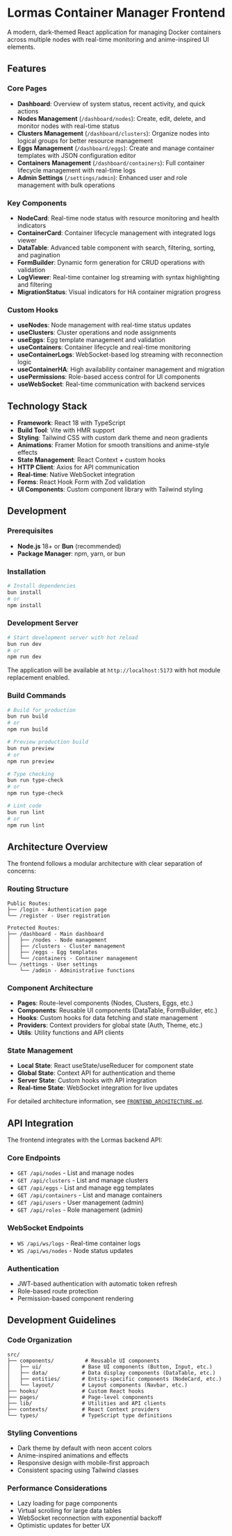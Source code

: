 # Lormas Container Manager Frontend

A modern, dark-themed React application for managing Docker containers across multiple nodes with real-time monitoring and anime-inspired UI elements.

## Features

### Core Pages
- **Dashboard**: Overview of system status, recent activity, and quick actions
- **Nodes Management** (`/dashboard/nodes`): Create, edit, delete, and monitor nodes with real-time status
- **Clusters Management** (`/dashboard/clusters`): Organize nodes into logical groups for better resource management
- **Eggs Management** (`/dashboard/eggs`): Create and manage container templates with JSON configuration editor
- **Containers Management** (`/dashboard/containers`): Full container lifecycle management with real-time logs
- **Admin Settings** (`/settings/admin`): Enhanced user and role management with bulk operations

### Key Components
- **NodeCard**: Real-time node status with resource monitoring and health indicators
- **ContainerCard**: Container lifecycle management with integrated logs viewer
- **DataTable**: Advanced table component with search, filtering, sorting, and pagination
- **FormBuilder**: Dynamic form generation for CRUD operations with validation
- **LogViewer**: Real-time container log streaming with syntax highlighting and filtering
- **MigrationStatus**: Visual indicators for HA container migration progress

### Custom Hooks
- **useNodes**: Node management with real-time status updates
- **useClusters**: Cluster operations and node assignments
- **useEggs**: Egg template management and validation
- **useContainers**: Container lifecycle and real-time monitoring
- **useContainerLogs**: WebSocket-based log streaming with reconnection logic
- **useContainerHA**: High availability container management and migration
- **usePermissions**: Role-based access control for UI components
- **useWebSocket**: Real-time communication with backend services

## Technology Stack

- **Framework**: React 18 with TypeScript
- **Build Tool**: Vite with HMR support
- **Styling**: Tailwind CSS with custom dark theme and neon gradients
- **Animations**: Framer Motion for smooth transitions and anime-style effects
- **State Management**: React Context + custom hooks
- **HTTP Client**: Axios for API communication
- **Real-time**: Native WebSocket integration
- **Forms**: React Hook Form with Zod validation
- **UI Components**: Custom component library with Tailwind styling

## Development

### Prerequisites
- **Node.js** 18+ or **Bun** (recommended)
- **Package Manager**: npm, yarn, or bun

### Installation

```bash
# Install dependencies
bun install
# or
npm install
```

### Development Server

```bash
# Start development server with hot reload
bun run dev
# or
npm run dev
```

The application will be available at `http://localhost:5173` with hot module replacement enabled.

### Build Commands

```bash
# Build for production
bun run build
# or
npm run build

# Preview production build
bun run preview
# or
npm run preview

# Type checking
bun run type-check
# or
npm run type-check

# Lint code
bun run lint
# or
npm run lint
```

## Architecture Overview

The frontend follows a modular architecture with clear separation of concerns:

### Routing Structure
```
Public Routes:
├── /login - Authentication page
└── /register - User registration

Protected Routes:
├── /dashboard - Main dashboard
│   ├── /nodes - Node management
│   ├── /clusters - Cluster management
│   ├── /eggs - Egg templates
│   └── /containers - Container management
└── /settings - User settings
    └── /admin - Administrative functions
```

### Component Architecture
- **Pages**: Route-level components (Nodes, Clusters, Eggs, etc.)
- **Components**: Reusable UI components (DataTable, FormBuilder, etc.)
- **Hooks**: Custom hooks for data fetching and state management
- **Providers**: Context providers for global state (Auth, Theme, etc.)
- **Utils**: Utility functions and API clients

### State Management
- **Local State**: React useState/useReducer for component state
- **Global State**: Context API for authentication and theme
- **Server State**: Custom hooks with API integration
- **Real-time State**: WebSocket integration for live updates

For detailed architecture information, see [`FRONTEND_ARCHITECTURE.md`](FRONTEND_ARCHITECTURE.md).

## API Integration

The frontend integrates with the Lormas backend API:

### Core Endpoints
- `GET /api/nodes` - List and manage nodes
- `GET /api/clusters` - List and manage clusters
- `GET /api/eggs` - List and manage egg templates
- `GET /api/containers` - List and manage containers
- `GET /api/users` - User management (admin)
- `GET /api/roles` - Role management (admin)

### WebSocket Endpoints
- `WS /api/ws/logs` - Real-time container logs
- `WS /api/ws/nodes` - Node status updates

### Authentication
- JWT-based authentication with automatic token refresh
- Role-based route protection
- Permission-based component rendering

## Development Guidelines

### Code Organization
```
src/
├── components/          # Reusable UI components
│   ├── ui/             # Base UI components (Button, Input, etc.)
│   ├── data/           # Data display components (DataTable, etc.)
│   ├── entities/       # Entity-specific components (NodeCard, etc.)
│   └── layout/         # Layout components (Navbar, etc.)
├── hooks/              # Custom React hooks
├── pages/              # Page-level components
├── lib/                # Utilities and API clients
├── contexts/           # React Context providers
└── types/              # TypeScript type definitions
```

### Styling Conventions
- Dark theme by default with neon accent colors
- Anime-inspired animations and effects
- Responsive design with mobile-first approach
- Consistent spacing using Tailwind classes

### Performance Considerations
- Lazy loading for page components
- Virtual scrolling for large data tables
- WebSocket reconnection with exponential backoff
- Optimistic updates for better UX

